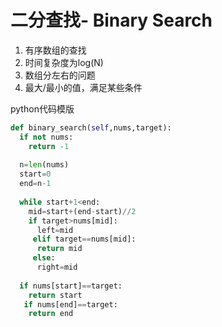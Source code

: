 # 二分查找- Binary Search  
1. 有序数组的查找  
1. 时间复杂度为log(N)  
1. 数组分左右的问题  
1. 最大/最小的值，满足某些条件  

python代码模版
```python
def binary_search(self,nums,target):
  if not nums:
    return -1
  
  n=len(nums)
  start=0
  end=n-1
  
  while start+1<end:
    mid=start+(end-start)//2
    if target>nums[mid]:
      left=mid
     elif target==nums[mid]:
      return mid
     else:
      right=mid
      
  if nums[start]==target:
    return start
   if nums[end]==target:
    return end
      
    
